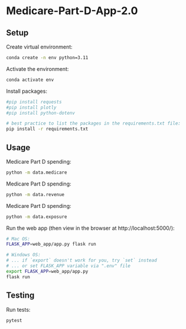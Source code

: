 # Medicare-Part-D-App-2.0

## Setup

Create virtual environment:

```sh
conda create -n env python=3.11
```

Activate the environment:

```sh
conda activate env
```

Install packages:

```sh
#pip install requests
#pip install plotly
#pip install python-dotenv

# best practice to list the packages in the requirements.txt file:
pip install -r requirements.txt
```

## Usage

Medicare Part D spending:

```sh
python -m data.medicare
```
Medicare Part D spending:

```sh
python -m data.revenue
```

Medicare Part D spending:

```sh
python -m data.exposure
```

Run the web app (then view in the browser at http://localhost:5000/):

```sh
# Mac OS:
FLASK_APP=web_app/app.py flask run

# Windows OS:
# ... if `export` doesn't work for you, try `set` instead
# ... or set FLASK_APP variable via ".env" file
export FLASK_APP=web_app/app.py
flask run
```


## Testing

Run tests:

```sh
pytest
```